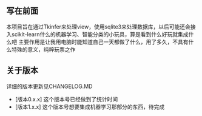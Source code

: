 ## 写在前面
本项目旨在通过Tkinfer来处理view，使用sqlite3来处理数据库，以后可能还会接入scikit-learn什么的机器学习、智能分类的小玩具，算是看到什么好玩就集成什么吧
主要作用是让我用电脑时能知道自己一天都做了什么，用了多久，不具有什么特殊的意义，纯粹玩票之作

## 关于版本
详细的版本更新见CHANGELOG.MD
- [版本0.x.x] 这个版本号已经做到了统计时间
- [版本1.x.x] 这个版本号想要集成机器学习那部分的东西，待完成